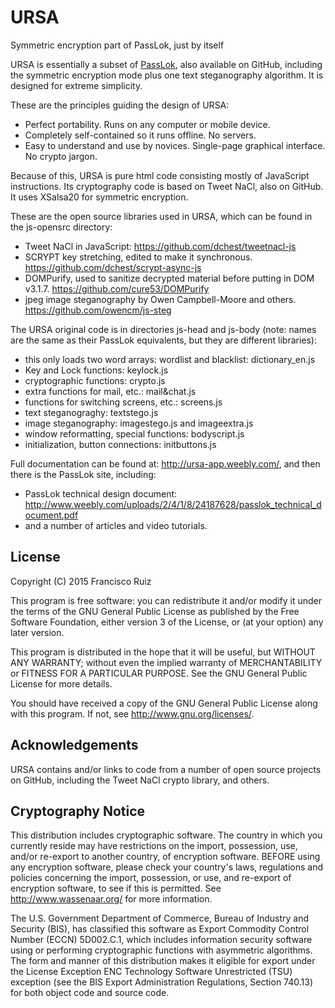 # URSA
Symmetric encryption part of PassLok, just by itself

URSA is essentially a subset of [PassLok](https://github.com/fruiz500/passlok), also available on GitHub, including the symmetric encryption mode plus one text steganography algorithm. It is designed for extreme simplicity.

These are the principles guiding the design of URSA:
* Perfect portability. Runs on any computer or mobile device.
* Completely self-contained so it runs offline. No servers.
* Easy to understand and use by novices. Single-page graphical interface. No crypto jargon.

Because of this, URSA is pure html code consisting mostly of JavaScript instructions. Its cryptography code is based on Tweet NaCl, also on GitHub. It uses XSalsa20 for symmetric encryption.

These are the open source libraries used in URSA, which can be found in the js-opensrc directory:
* Tweet NaCl in JavaScript: https://github.com/dchest/tweetnacl-js
* SCRYPT key stretching, edited to make it synchronous. https://github.com/dchest/scrypt-async-js
* DOMPurify, used to sanitize decrypted material before putting in DOM v3.1.7. https://github.com/cure53/DOMPurify
* jpeg image steganography by Owen Campbell-Moore and others. https://github.com/owencm/js-steg

The URSA original code is in directories js-head and js-body (note: names are the same as their PassLok equivalents, but they are different libraries):
* this only loads two word arrays: wordlist and blacklist: dictionary_en.js
* Key and Lock functions: keylock.js
* cryptographic functions: crypto.js
* extra functions for mail, etc.: mail&chat.js
* functions for switching screens, etc.: screens.js
* text steganograghy: textstego.js
* image steganography: imagestego.js and imageextra.js
* window reformatting, special functions: bodyscript.js
* initialization, button connections: initbuttons.js

Full documentation can be found at: <http://ursa-app.weebly.com/>, and then there is the PassLok site, including:
* PassLok technical design document: http://www.weebly.com/uploads/2/4/1/8/24187628/passlok_technical_document.pdf
* and a number of articles and video tutorials.

License
-------

  Copyright (C) 2015 Francisco Ruiz

  This program is free software: you can redistribute it and/or modify
  it under the terms of the GNU General Public License as published by
  the Free Software Foundation, either version 3 of the License, or
  (at your option) any later version.

  This program is distributed in the hope that it will be useful,
  but WITHOUT ANY WARRANTY; without even the implied warranty of
  MERCHANTABILITY or FITNESS FOR A PARTICULAR PURPOSE. See the
  GNU General Public License for more details.

  You should have received a copy of the GNU General Public License
  along with this program. If not, see <http://www.gnu.org/licenses/>.

Acknowledgements
----------------

  URSA contains and/or links to code from a number of open source
  projects on GitHub, including the Tweet NaCl crypto library, and others.

Cryptography Notice
-------------------

  This distribution includes cryptographic software. The country in
  which you currently reside may have restrictions on the import,
  possession, use, and/or re-export to another country, of encryption
  software. BEFORE using any encryption software, please check your
  country's laws, regulations and policies concerning the import,
  possession, or use, and re-export of encryption software, to see if
  this is permitted. See <http://www.wassenaar.org/> for more
  information.

  The U.S. Government Department of Commerce, Bureau of Industry and
  Security (BIS), has classified this software as Export Commodity
  Control Number (ECCN) 5D002.C.1, which includes information security
  software using or performing cryptographic functions with asymmetric
  algorithms. The form and manner of this distribution makes it
  eligible for export under the License Exception ENC Technology
  Software Unrestricted (TSU) exception (see the BIS Export
  Administration Regulations, Section 740.13) for both object code and
  source code.


